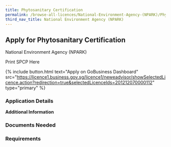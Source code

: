 ```yaml
---
title: Phytosanitary Certification
permalink: /browse-all-licences/National-Environment-Agency-(NPARK)/Phytosanitary-Certification
third_nav_title: National Environment Agency (NPARK)
---
```


## Apply for Phytosanitary Certification

National Environment Agency (NPARK)

Print SPCP Here


{% include button.html text="Apply on GoBusiness Dashboard" src="https://licence1.business.gov.sg/licence1/neweadvisor/showSelectedLicence.action?redirection=true&selectedLicenceIds=201212070000112" type="primary" %}

### Application Details

**Additional Information**

### Documents Needed

### Requirements

